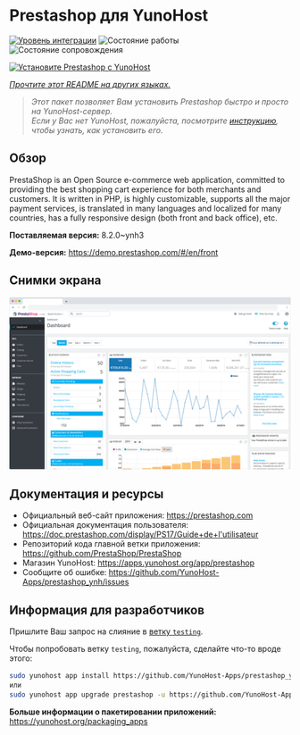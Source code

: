 <!--
Важно: этот README был автоматически сгенерирован <https://github.com/YunoHost/apps/tree/master/tools/readme_generator>
Он НЕ ДОЛЖЕН редактироваться вручную.
-->

# Prestashop для YunoHost

[![Уровень интеграции](https://dash.yunohost.org/integration/prestashop.svg)](https://ci-apps.yunohost.org/ci/apps/prestashop/) ![Состояние работы](https://ci-apps.yunohost.org/ci/badges/prestashop.status.svg) ![Состояние сопровождения](https://ci-apps.yunohost.org/ci/badges/prestashop.maintain.svg)

[![Установите Prestashop с YunoHost](https://install-app.yunohost.org/install-with-yunohost.svg)](https://install-app.yunohost.org/?app=prestashop)

*[Прочтите этот README на других языках.](./ALL_README.md)*

> *Этот пакет позволяет Вам установить Prestashop быстро и просто на YunoHost-сервер.*  
> *Если у Вас нет YunoHost, пожалуйста, посмотрите [инструкцию](https://yunohost.org/install), чтобы узнать, как установить его.*

## Обзор

PrestaShop is an Open Source e-commerce web application, committed to providing the best shopping cart experience for both merchants and customers. It is written in PHP, is highly customizable, supports all the major payment services, is translated in many languages and localized for many countries, has a fully responsive design (both front and back office), etc.

**Поставляемая версия:** 8.2.0~ynh3

**Демо-версия:** <https://demo.prestashop.com/#/en/front>

## Снимки экрана

![Снимок экрана Prestashop](./doc/screenshots/screenshot.png)

## Документация и ресурсы

- Официальный веб-сайт приложения: <https://prestashop.com>
- Официальная документация пользователя: <https://doc.prestashop.com/display/PS17/Guide+de+l'utilisateur>
- Репозиторий кода главной ветки приложения: <https://github.com/PrestaShop/PrestaShop>
- Магазин YunoHost: <https://apps.yunohost.org/app/prestashop>
- Сообщите об ошибке: <https://github.com/YunoHost-Apps/prestashop_ynh/issues>

## Информация для разработчиков

Пришлите Ваш запрос на слияние в [ветку `testing`](https://github.com/YunoHost-Apps/prestashop_ynh/tree/testing).

Чтобы попробовать ветку `testing`, пожалуйста, сделайте что-то вроде этого:

```bash
sudo yunohost app install https://github.com/YunoHost-Apps/prestashop_ynh/tree/testing --debug
или
sudo yunohost app upgrade prestashop -u https://github.com/YunoHost-Apps/prestashop_ynh/tree/testing --debug
```

**Больше информации о пакетировании приложений:** <https://yunohost.org/packaging_apps>
